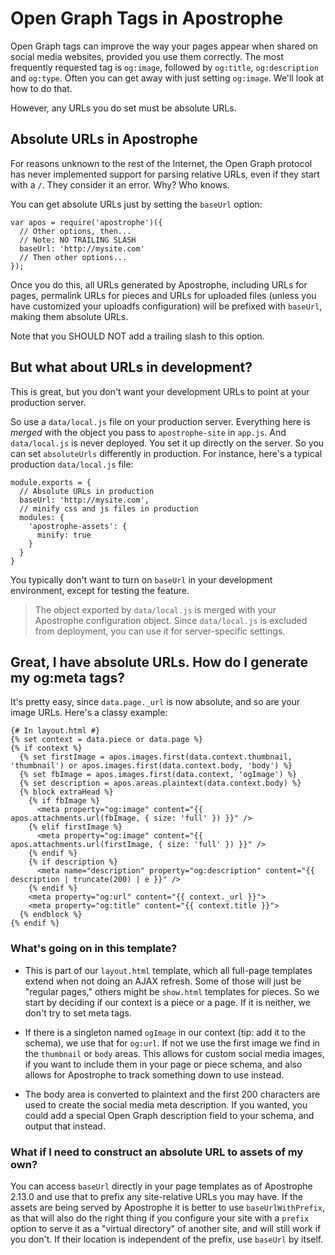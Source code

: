 # Open Graph Tags in Apostrophe

Open Graph tags can improve the way your pages appear when shared on social media websites, provided you use them correctly. The most frequently requested tag is `og:image`, followed by `og:title`, `og:description` and `og:type`. Often you can get away with just setting `og:image`. We'll look at how to do that.

However, any URLs you do set must be absolute URLs.

## Absolute URLs in Apostrophe

For reasons unknown to the rest of the Internet, the Open Graph protocol has never implemented support for parsing relative URLs, even if they start with a `/`. They consider it an error. Why? Who knows.

You can get absolute URLs just by setting the `baseUrl` option:

```
var apos = require('apostrophe')({
  // Other options, then...
  // Note: NO TRAILING SLASH
  baseUrl: 'http://mysite.com'
  // Then other options...
});
```

Once you do this, all URLs generated by Apostrophe, including URLs for pages, permalink URLs for pieces and URLs for uploaded files (unless you have customized your uploadfs configuration) will be prefixed with `baseUrl`, making them absolute URLs.

Note that you SHOULD NOT add a trailing slash to this option.

## But what about URLs in development?

This is great, but you don't want your development URLs to point at your production server.

So use a `data/local.js` file on your production server. Everything here is *merged* with the object you pass to `apostrophe-site` in `app.js`. And `data/local.js` is never deployed. You set it up directly on the server. So you can set `absoluteUrls` differently in production. For instance, here's a typical production `data/local.js` file:

```
module.exports = {
  // Absolute URLs in production
  baseUrl: 'http://mysite.com',
  // minify css and js files in production
  modules: {
    'apostrophe-assets': {
      minify: true
    }
  }
}
```

You typically don't want to turn on `baseUrl` in your development environment, except for testing the feature.

> The object exported by `data/local.js` is merged with your Apostrophe configuration object. Since `data/local.js` is excluded from deployment, you can use it for server-specific settings.

## Great, I have absolute URLs. How do I generate my og:meta tags?

It's pretty easy, since `data.page._url` is now absolute, and so are your image URLs. Here's a classy example:

```
{# In layout.html #}
{% set context = data.piece or data.page %}
{% if context %}
  {% set firstImage = apos.images.first(data.context.thumbnail, 'thumbnail') or apos.images.first(data.context.body, 'body') %}
  {% set fbImage = apos.images.first(data.context, 'ogImage') %}
  {% set description = apos.areas.plaintext(data.context.body) %}
  {% block extraHead %}
    {% if fbImage %}
      <meta property="og:image" content="{{ apos.attachments.url(fbImage, { size: 'full' }) }}" />
    {% elif firstImage %}
      <meta property="og:image" content="{{ apos.attachments.url(firstImage, { size: 'full' }) }}" />
    {% endif %}
    {% if description %}
      <meta name="description" property="og:description" content="{{ description | truncate(200) | e }}" />
    {% endif %}
    <meta property="og:url" content="{{ context._url }}">
    <meta property="og:title" content="{{ context.title }}">
  {% endblock %}
{% endif %}
```

### What's going on in this template?

* This is part of our `layout.html` template, which all full-page templates extend when not doing an AJAX refresh. Some of those will just be "regular pages," others might be `show.html` templates for pieces. So we start by deciding if our context is a piece or a page. If it is neither, we don't try to set meta tags.

* If there is a singleton named `ogImage` in our context (tip: add it to the schema), we use that for `og:url`. If not we use the first image we find in the `thumbnail` or `body` areas. This allows for custom social media images, if you want to include them in your page or piece schema, and also allows for Apostrophe to track something down to use instead.

* The body area is converted to plaintext and the first 200 characters are used to create the social media meta description. If you wanted, you could add a special Open Graph description field to your schema, and output that instead.

### What if I need to construct an absolute URL to assets of my own?

You can access `baseUrl` directly in your page templates as of Apostrophe 2.13.0 and use that to prefix any site-relative URLs you may have. If the assets are being served by Apostrophe it is better to use `baseUrlWithPrefix`, as that will also do the right thing if you configure your site with a `prefix` option to serve it as a "virtual directory" of another site, and will still work if you don't. If their location is independent of the prefix, use `baseUrl` by itself.
